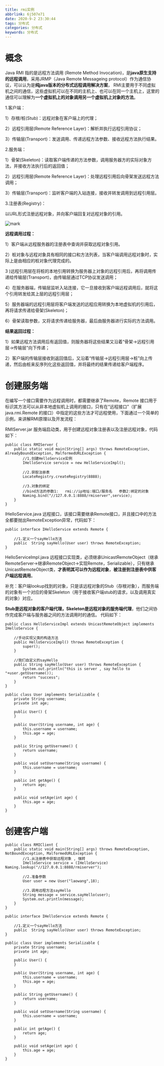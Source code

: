```yaml
---
title: rmi实例
abbrlink: 6j507e71
date: 2020-9-2 23:30:44
tags: 分布式
categories: 分布式
keywords: 分布式
---
```

# 概念

Java RMI 指的是远程方法调用 (Remote Method Invocation)，是**java原生支持的远程调用**，采用JRMP（Java Remote Messageing protocol）作为通信协议，可以认为是**纯java版本的分布式远程调用解决方案**， RMI主要用于不同虚拟机之间的通信，这些虚拟机可以在不同的主机上、也可以在同一个主机上，这里的通信可以理解为**一个虚拟机上的对象调用另一个虚拟机上对象的方法**。

1.客户端：      

 1）存根/桩(Stub)：远程对象在客户端上的代理；     

 2）远程引用层(Remote Reference Layer)：解析并执行远程引用协议；     

 3）传输层(Transport)：发送调用、传递远程方法参数、接收远程方法执行结果。    

2.服务端：      

 1）骨架(Skeleton)：读取客户端传递的方法参数，调用服务器方的实际对象方法，并接收方法执行后的返回值；

 2）远程引用层(Remote Reference Layer)：处理远程引用后向骨架发送远程方法调用；

 3）传输层(Transport)：监听客户端的入站连接，接收并转发调用到远程引用层。    

3.注册表(Registry)：

以URL形式注册远程对象，并向客户端回复对远程对象的引用。

![mark](http://blog.xuejiangtao.com/blog/20200713/tpdOi5rQI4Ub.png?imageslim)

**远程调用过程：**

1）客户端从远程服务器的注册表中查询并获取远程对象引用。 

2）桩对象与远程对象具有相同的接口和方法列表，当客户端调用远程对象时，实际上是由相应的桩对象代理完成的。 

3 )远程引用层在将桩的本地引用转换为服务器上对象的远程引用后，再将调用传递给传输层(Transport)，由传输层通过TCP协议发送调用； 

4）在服务器端，传输层监听入站连接，它一旦接收到客户端远程调用后，就将这个引用转发给其上层的远程引用层； 

5）服务器端的远程引用层将客户端发送的远程应用转换为本地虚拟机的引用后，再将请求传递给骨架(Skeleton)； 

6）骨架读取参数，又将请求传递给服务器，最后由服务器进行实际的方法调用。 



**结果返回过程：**

1）如果远程方法调用后有返回值，则服务器将这些结果又沿着“骨架->远程引用层->传输层”向下传递； 

2）客户端的传输层接收到返回值后，又沿着“传输层->远程引用层->桩”向上传递，然后由桩来反序列化这些返回值，并将最终的结果传递给客户端程序。



# 创建服务端

在编写一个接口需要作为远程调用时，都需要继承了Remote，Remote 接口用于标识其方法可以从非本地虚拟机上调用的接口，只有在“远程接口”（扩展 java.rmi.Remote 的接口）中指定的这些方法才可远程使用，下面通过一个简单的示例，来讲解RMI原理以及开发流程：



RMIServer.jar 服务端启动类，用于创建远程对象注册表以及注册远程对象，代码如下：

```
public class RMIServer {
    public static void main(String[] args) throws RemoteException, AlreadyBoundException, MalformedURLException {
        //1.创建HelloService实例
        IHelloService service = new HelloServiceImpl();

        //2.获取注册表
        LocateRegistry.createRegistry(8888);

        //3.对象的绑定
        //bind方法的参数1:   rmi://ip地址:端口/服务名   参数2:绑定的对象
        Naming.bind("//127.0.0.1:8888/rmiserver",service);
    }
}
```
IHelloService.java 远程接口，该接口需要继承Remote接口，并且接口中的方法全都要抛出RemoteException异常，代码如下：

```
public interface IHelloService extends Remote {

    //1.定义一个sayHello方法
    public  String sayHello(User user) throws RemoteException;
}

```

HelloServiceImpl.java 远程接口实现类，必须继承UnicastRemoteObject（继承RemoteServer->继承RemoteObject->实现Remote，Serializable），只有继承UnicastRemoteObject类，**才表明其可以作为远程对象**，**被注册到注册表中供客户端远程调用**。

补充：客户端lookup找到的对象，只是该远程对象的Stub（存根对象），而服务端的对象有一个对应的骨架Skeleton（用于接收客户端stub的请求，以及调用真实的对象）对应。

**Stub是远程对象的客户端代理，Skeleton是远程对象的服务端代理**，他们之间协作完成客户端与服务器之间的方法调用时的通信。 代码如下：

```
public class HelloServiceImpl extends UnicastRemoteObject implements IHelloService {

    //手动实现父类的构造方法
    public HelloServiceImpl() throws RemoteException {
        super();
    }

    //我们自定义的sayHello
    public String sayHello(User user) throws RemoteException {
        System.out.println("this is server , say hello to "+user.getUsername());
        return "success";
    }
}

```

```
public class User implements Serializable {
    private String username;
    private int age;

    public User() {
    }

    public User(String username, int age) {
        this.username = username;
        this.age = age;
    }

    public String getUsername() {
        return username;
    }

    public void setUsername(String username) {
        this.username = username;
    }

    public int getAge() {
        return age;
    }

    public void setAge(int age) {
        this.age = age;
    }
}
```

# 创建客户端

```
public class RMIClient {
    public static void main(String[] args) throws RemoteException, NotBoundException, MalformedURLException {
        //1.从注册表中获取远程对象 , 强转
        IHelloService service = (IHelloService) Naming.lookup("//127.0.0.1:8888/rmiserver");

        //2.准备参数
        User user = new User("laowang",18);

        //3.调用远程方法sayHello
        String message = service.sayHello(user);
        System.out.println(message);
    }
}

```

```
public interface IHelloService extends Remote {

    //1.定义一个sayHello方法
    public  String sayHello(User user) throws RemoteException;
}

```

```
public class User implements Serializable {
    private String username;
    private int age;

    public User() {
    }

    public User(String username, int age) {
        this.username = username;
        this.age = age;
    }

    public String getUsername() {
        return username;
    }

    public void setUsername(String username) {
        this.username = username;
    }

    public int getAge() {
        return age;
    }

    public void setAge(int age) {
        this.age = age;
    }
}

```

